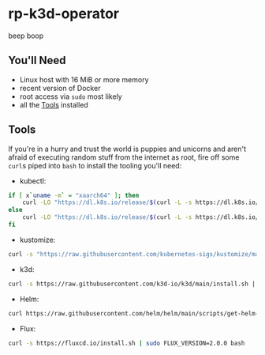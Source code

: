 # rp-k3d-operator

beep boop

## You'll Need

- Linux host with 16 MiB or more memory
- recent version of Docker
- root access via `sudo` most likely
- all the [Tools](#tools) installed

## Tools

If you're in a hurry and trust the world is puppies and unicorns and aren't
afraid of executing random stuff from the internet as root, fire off some
`curl`s piped into `bash` to install the tooling you'll need:

- kubectl:
```sh
if [ x`uname -m` = "xaarch64" ]; then
    curl -LO "https://dl.k8s.io/release/$(curl -L -s https://dl.k8s.io/release/stable.txt)/bin/linux/arm64/kubectl"
else
    curl -LO "https://dl.k8s.io/release/$(curl -L -s https://dl.k8s.io/release/stable.txt)/bin/linux/amd64/kubectl"
fi
```

- kustomize:
```sh
curl -s "https://raw.githubusercontent.com/kubernetes-sigs/kustomize/master/hack/install_kustomize.sh" | sudo bash -s /usr/local/bin
```

- k3d:
```sh
curl -s https://raw.githubusercontent.com/k3d-io/k3d/main/install.sh | bash
```

- Helm:
```sh
curl https://raw.githubusercontent.com/helm/helm/main/scripts/get-helm-3 | bash
```

- Flux: 
```sh
curl -s https://fluxcd.io/install.sh | sudo FLUX_VERSION=2.0.0 bash
```